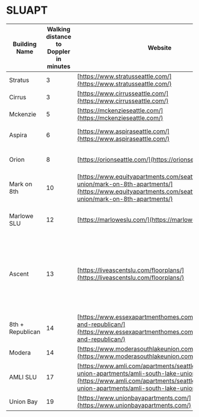 # SLUAPT
| Building Name                         | Walking distance to Doppler in minutes | Website                                                                                                                                   |Price for 2B                              |Google Reviews         |Amenties                                                            |
|---------------------------------------|------------------------------------|--------------------------------------------------------|----------------------------------------------------|------------------------------------------------|--------------------------------------------------------------------|
| Stratus                   | 3                             | [https://www.stratusseattle.com/](https://www.stratusseattle.com/) |>3800 | 4.6 | luxury
| Cirrus                 | 3                             | [https://www.cirrusseattle.com/](https://www.cirrusseattle.com/) |>3700 | 3.6 | luxury
| Mckenzie                   | 5                               | [https://mckenzieseattle.com/](https://mckenzieseattle.com/) |>4100 | 4.3  | luxury
| Aspira                   | 6                               | [https://www.aspiraseattle.com/](https://www.aspiraseattle.com/) |>3500 | 3.4  | luxury (2010 build)
| Orion                   | 8                               | [https://orionseattle.com/](https://orionseattle.com/) | Currently No avaliable | 4.3
| Mark on 8th                   | 10                               | [https://www.equityapartments.com/seattle/south-lake-union/mark-on-8th-apartments/](https://www.equityapartments.com/seattle/south-lake-union/mark-on-8th-apartments/) |~3600 | 4.3
| Marlowe SLU                     | 12                                  | [https://marloweslu.com/](https://marloweslu.com/) | Floor > 5 ~4,200; < 5, ~4,000  | 4.2
| Ascent                     | 13                                  | [https://liveascentslu.com/floorplans/](https://liveascentslu.com/floorplans/) | Floor > 10 ~4,200; < 10, ~3,800 (Special Offer: up to 6 weeks free) | 3.7
| 8th + Republican                   | 14                               | [https://www.essexapartmenthomes.com/apartments/8th-and-republican/](https://www.essexapartmenthomes.com/apartments/8th-and-republican/) |~3300 (有loft房型) | 4.4
| Modera                  | 14                            | [https://www.moderasouthlakeunion.com/](https://www.moderasouthlakeunion.com/) |~3300 | 4.0 |
| AMLI SLU                     | 17                                  | [https://www.amli.com/apartments/seattle/south-lake-union-apartments/amli-south-lake-union/floorplans/](https://www.amli.com/apartments/seattle/south-lake-union-apartments/amli-south-lake-union/floorplans/) | ~3600 | 3.7       
| Union Bay                 | 19                            | [https://www.unionbayapartments.com/](https://www.unionbayapartments.com/) |~3300 | 4.7 |
